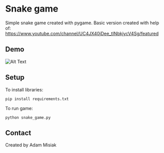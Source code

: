 # Snake game

Simple snake game created with pygame. Basic version created with help of: https://www.youtube.com/channel/UC4JX40jDee_tINbkjycV4Sg/featured

## Demo
![Alt Text](https://media.giphy.com/media/MAWq1Tb3kyZmpAz0ed/giphy.gif)

## Setup
To install libraries:
```
pip install requirements.txt
```
To run game:
```
python snake_game.py
```
## Contact
Created by Adam Misiak
